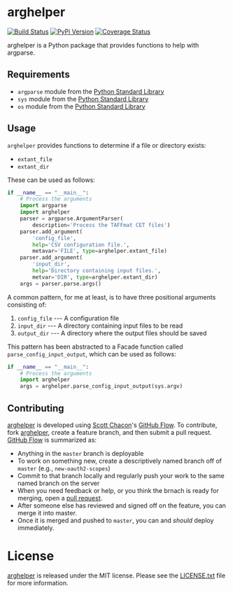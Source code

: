 # arghelper

[![Build Status][travis image]][travis link]
[![PyPi Version][pypi ver image]][pypi ver link]
[![Coverage Status][coveralls image]][coveralls link]

arghelper is a Python package that provides functions to help with
argparse.

## Requirements

- `argparse` module from the [Python Standard Library][]
- `sys` module from the [Python Standard Library][]
- `os` module from the [Python Standard Library][]

## Usage

`arghelper` provides functions to determine if a file or directory
exists:

- `extant_file`
- `extant_dir`

These can be used as follows:

```python
if __name__ == "__main__":
    # Process the arguments
    import argparse
    import arghelper
    parser = argparse.ArgumentParser(
        description='Process the TAFFmat CET files')
    parser.add_argument(
        'config_file',
        help='CSV configuration file.',
        metavar='FILE', type=arghelper.extant_file)
    parser.add_argument(
        'input_dir',
        help='Directory containing input files.',
        metvar='DIR', type=arghelper.extant_dir)
    args = parser.parse.args()
```

A common pattern, for me at least, is to have three positional arguments
consisting of:

1. `config_file` --- A configuration file
2. `input_dir` --- A directory containing input files to be read
3. `output_dir` --- A directory where the output files should be saved

This pattern has been abstracted to a Facade function called
`parse_config_input_output`, which can be used as follows:

```python
if __name__ == "__main__":
    # Process the arguments
    import arghelper
    args = arghelper.parse_config_input_output(sys.argv)
```

## Contributing

[arghelper][] is developed using [Scott Chacon][]'s [GitHub Flow][]. To
contribute, fork [arghelper][], create a feature branch, and then submit
a pull request.  [GitHub Flow][] is summarized as:

- Anything in the `master` branch is deployable
- To work on something new, create a descriptively named branch off of
  `master` (e.g., `new-oauth2-scopes`)
- Commit to that branch locally and regularly push your work to the same
  named branch on the server
- When you need feedback or help, or you think the brnach is ready for
  merging, open a [pull request][].
- After someone else has reviewed and signed off on the feature, you can
  merge it into master.
- Once it is merged and pushed to `master`, you can and *should* deploy
  immediately.

# License

[arghelper][] is released under the MIT license. Please see the
[LICENSE.txt][] file for more information.

[arghelper]: https://github.com/matthewrankin/arghelper
[coveralls image]: https://coveralls.io/repos/matthewrankin/arghelper/badge.png
[coveralls link]: https://coveralls.io/r/matthewrankin/arghelper
[github flow]: http://scottchacon.com/2011/08/31/github-flow.html
[LICENSE.txt]: https://github.com/matthewrankin/arghelper/blob/develop/LICENSE.txt
[pull request]: https://help.github.com/articles/using-pull-requests
[pypi ver image]: https://badge.fury.io/py/arghelper.svg
[pypi ver link]: http://badge.fury.io/py/arghelper
[python standard library]: https://docs.python.org/2/library/
[scott chacon]: http://scottchacon.com/about.html
[travis image]: https://travis-ci.org/matthewrankin/arghelper.png?branch=master
[travis link]: https://travis-ci.org/matthewrankin/arghelper
